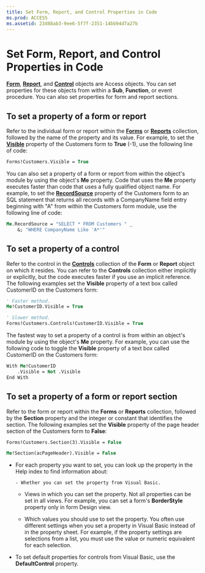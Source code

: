 ```yaml
---
title: Set Form, Report, and Control Properties in Code
ms.prod: ACCESS
ms.assetid: 23d88ab3-9ee6-5f7f-2351-14bb94d7a27b
---
```



# Set Form, Report, and Control Properties in Code

 **[Form](72EF9219-142B-B690-B696-3EBA9A5D4522.md)**, **[Report](6F77C1B4-A9CE-7CAA-204C-FE0755C6F9DF.md)**, and **[Control](CE2362E5-4390-590E-06C0-6F27E8D988CD.md)** objects are Access objects. You can set properties for these objects from within a **Sub**, **Function**, or event procedure. You can also set properties for form and report sections.


## To set a property of a form or report

Refer to the individual form or report within the  **[Forms](A41AF7BE-873C-EF8B-20CD-24B78A25B5CA.md)** or **[Reports](37C5F55E-3C3A-6140-D305-7E8118D9D2B1.md)** collection, followed by the name of the property and its value. For example, to set the **[Visible](85567666-297A-3380-2D08-864D44B637A1.md)** property of the Customers form to **True** (-1), use the following line of code:


```vb
Forms!Customers.Visible = True
```

You can also set a property of a form or report from within the object's module by using the object's  **Me** property. Code that uses the **Me** property executes faster than code that uses a fully qualified object name. For example, to set the **[RecordSource](A473695A-7645-744D-BF69-760E1F2B9FB1.md)** property of the Customers form to an SQL statement that returns all records with a CompanyName field entry beginning with "A" from within the Customers form module, use the following line of code:




```vb
Me.RecordSource = "SELECT * FROM Customers " _ 
    &; "WHERE CompanyName Like 'A*'"
```


## To set a property of a control

Refer to the control in the  **[Controls](08A31B50-B644-5912-D784-130F58298DD0.md)** collection of the **Form** or **Report** object on which it resides. You can refer to the **Controls** collection either implicitly or explicitly, but the code executes faster if you use an implicit reference. The following examples set the **Visible** property of a text box called CustomerID on the Customers form:


```vb
' Faster method. 
Me!CustomerID.Visible = True
```


```vb
' Slower method. 
Forms!Customers.Controls!CustomerID.Visible = True
```

The fastest way to set a property of a control is from within an object's module by using the object's  **Me** property. For example, you can use the following code to toggle the **Visible** property of a text box called CustomerID on the Customers form:




```vb
With Me!CustomerID 
    .Visible = Not .Visible 
End With
```


## To set a property of a form or report section

Refer to the form or report within the  **Forms** or **Reports** collection, followed by the **Section** property and the integer or constant that identifies the section. The following examples set the **Visible** property of the page header section of the Customers form to **False**:


```vb
Forms!Customers.Section(3).Visible = False
```


```vb
Me!Section(acPageHeader).Visible = False
```


- For each property you want to set, you can look up the property in the Help index to find information about:
    
      - Whether you can set the property from Visual Basic.
    
  - Views in which you can set the property. Not all properties can be set in all views. For example, you can set a form's  **BorderStyle** property only in form Design view.
    
  - Which values you should use to set the property. You often use different settings when you set a property in Visual Basic instead of in the property sheet. For example, if the property settings are selections from a list, you must use the value or numeric equivalent for each selection.
    
- To set default properties for controls from Visual Basic, use the  **DefaultControl** property.
    

